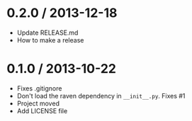 
0.2.0 / 2013-12-18 
==================

 * Update RELEASE.md
 * How to make a release

0.1.0 / 2013-10-22 
==================

 * Fixes .gitignore
 * Don't load the raven dependency in `__init__.py`. Fixes #1
 * Project moved
 * Add LICENSE file

